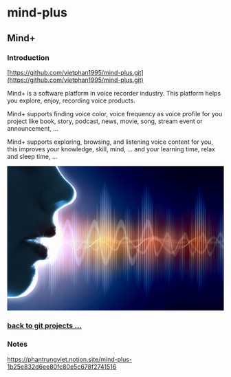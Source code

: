 # mind-plus

## Mind+

### Introduction

[https://github.com/vietphan1995/mind-plus.git](https://github.com/vietphan1995/mind-plus.git)

Mind+ is a software platform in voice recorder industry. This platform helps you explore, enjoy, recording voice products.

Mind+ supports finding voice color, voice frequency as voice profile for you project like book, story, podcast, news, movie, song, stream event or announcement, …

Mind+ supports exploring, browsing, and listening voice content for you, this improves your knowledge, skill, mind, … and your learning time, relax and sleep time, …

![image.png](image.png)

### [back to git projects …](https://github.com/vietphan1995/projects)

### Notes
https://phantrungviet.notion.site/mind-plus-1b25e832d6ee80fc80e5c678f2741516